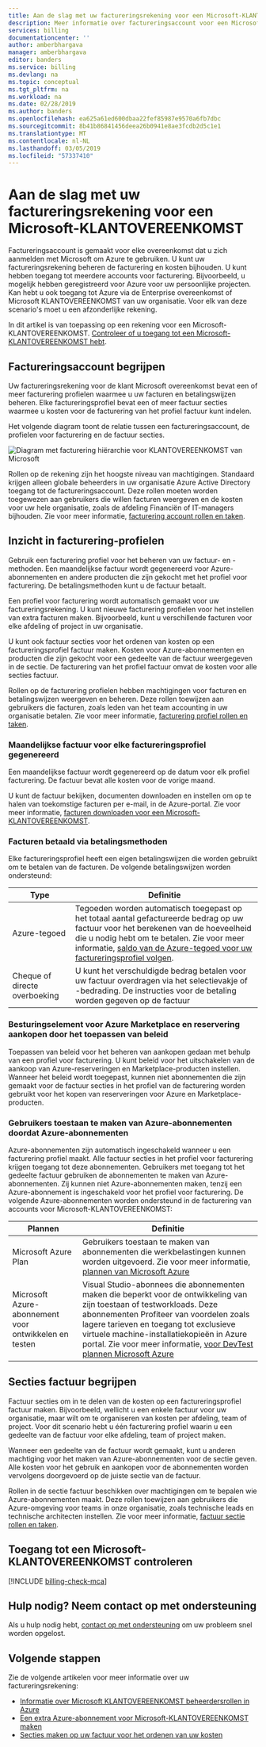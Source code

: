 ```yaml
---
title: Aan de slag met uw factureringsrekening voor een Microsoft-KLANTOVEREENKOMST - Azure | Microsoft Docs
description: Meer informatie over factureringsaccount voor een Microsoft-KLANTOVEREENKOMST
services: billing
documentationcenter: ''
author: amberbhargava
manager: amberbhargava
editor: banders
ms.service: billing
ms.devlang: na
ms.topic: conceptual
ms.tgt_pltfrm: na
ms.workload: na
ms.date: 02/28/2019
ms.author: banders
ms.openlocfilehash: ea625a61ed600dbaa22fef85987e9570a6fb7dbc
ms.sourcegitcommit: 8b41b86841456deea26b0941e8ae3fcdb2d5c1e1
ms.translationtype: MT
ms.contentlocale: nl-NL
ms.lasthandoff: 03/05/2019
ms.locfileid: "57337410"
---
```

# <a name="get-started-with-your-billing-account-for-a-microsoft-customer-agreement"></a>Aan de slag met uw factureringsrekening voor een Microsoft-KLANTOVEREENKOMST

Factureringsaccount is gemaakt voor elke overeenkomst dat u zich aanmelden met Microsoft om Azure te gebruiken. U kunt uw factureringsrekening beheren de facturering en kosten bijhouden. U kunt hebben toegang tot meerdere accounts voor facturering. Bijvoorbeeld, u mogelijk hebben geregistreerd voor Azure voor uw persoonlijke projecten. Kan hebt u ook toegang tot Azure via de Enterprise overeenkomst of Microsoft KLANTOVEREENKOMST van uw organisatie. Voor elk van deze scenario's moet u een afzonderlijke rekening.

In dit artikel is van toepassing op een rekening voor een Microsoft-KLANTOVEREENKOMST. [Controleer of u toegang tot een Microsoft-KLANTOVEREENKOMST hebt](#check-access-to-a-microsoft-customer-agreement).

## <a name="understand-billing-account"></a>Factureringsaccount begrijpen

Uw factureringsrekening voor de klant Microsoft overeenkomst bevat een of meer facturering profielen waarmee u uw facturen en betalingswijzen beheren. Elke factureringsprofiel bevat een of meer factuur secties waarmee u kosten voor de facturering van het profiel factuur kunt indelen.

Het volgende diagram toont de relatie tussen een factureringsaccount, de profielen voor facturering en de factuur secties.

![Diagram met facturering hiërarchie voor KLANTOVEREENKOMST van Microsoft](./media/billing-mca-overview/mca-billing-hierarchy.png)

Rollen op de rekening zijn het hoogste niveau van machtigingen. Standaard krijgen alleen globale beheerders in uw organisatie Azure Active Directory toegang tot de factureringsaccount. Deze rollen moeten worden toegewezen aan gebruikers die willen facturen weergeven en de kosten voor uw hele organisatie, zoals de afdeling Financiën of IT-managers bijhouden. Zie voor meer informatie, [facturering account rollen en taken](billing-understand-mca-roles.md#billing-account-roles-and-tasks).

## <a name="understand-billing-profiles"></a>Inzicht in facturering-profielen

Gebruik een facturering profiel voor het beheren van uw factuur- en -methoden. Een maandelijkse factuur wordt gegenereerd voor Azure-abonnementen en andere producten die zijn gekocht met het profiel voor facturering. De betalingsmethoden kunt u de factuur betaalt.

Een profiel voor facturering wordt automatisch gemaakt voor uw factureringsrekening. U kunt nieuwe facturering profielen voor het instellen van extra facturen maken. Bijvoorbeeld, kunt u verschillende facturen voor elke afdeling of project in uw organisatie.

U kunt ook factuur secties voor het ordenen van kosten op een factureringsprofiel factuur maken. Kosten voor Azure-abonnementen en producten die zijn gekocht voor een gedeelte van de factuur weergegeven in de sectie. De facturering van het profiel factuur omvat de kosten voor alle secties factuur.

Rollen op de facturering profielen hebben machtigingen voor facturen en betalingswijzen weergeven en beheren. Deze rollen toewijzen aan gebruikers die facturen, zoals leden van het team accounting in uw organisatie betalen. Zie voor meer informatie, [facturering profiel rollen en taken](billing-understand-mca-roles.md#billing-profile-roles-and-tasks).

### <a name="monthly-invoice-generated-for-each-billing-profile"></a>Maandelijkse factuur voor elke factureringsprofiel gegenereerd

Een maandelijkse factuur wordt gegenereerd op de datum voor elk profiel facturering. De factuur bevat alle kosten voor de vorige maand.

U kunt de factuur bekijken, documenten downloaden en instellen om op te halen van toekomstige facturen per e-mail, in de Azure-portal. Zie voor meer informatie, [facturen downloaden voor een Microsoft-KLANTOVEREENKOMST](billing-download-azure-invoice-daily-usage-date.md#download-invoices-for-a-microsoft-customer-agreement).

### <a name="invoices-paid-through-payment-methods"></a>Facturen betaald via betalingsmethoden

Elke factureringsprofiel heeft een eigen betalingswijzen die worden gebruikt om te betalen van de facturen. De volgende betalingswijzen worden ondersteund:

| Type             | Definitie  |
|------------------|-------------|
|Azure-tegoed    |  Tegoeden worden automatisch toegepast op het totaal aantal gefactureerde bedrag op uw factuur voor het berekenen van de hoeveelheid die u nodig hebt om te betalen. Zie voor meer informatie, [saldo van de Azure-tegoed voor uw factureringsprofiel volgen](billing-mca-check-azure-credits-balance.md). |
|Cheque of directe overboeking | U kunt het verschuldigde bedrag betalen voor uw factuur overdragen via het selectievakje of -bedrading. De instructies voor de betaling worden gegeven op de factuur |

### <a name="control-azure-marketplace-and-reservation-purchases-by-applying-policies"></a>Besturingselement voor Azure Marketplace en reservering aankopen door het toepassen van beleid

Toepassen van beleid voor het beheren van aankopen gedaan met behulp van een profiel voor facturering. U kunt beleid voor het uitschakelen van de aankoop van Azure-reserveringen en Marketplace-producten instellen. Wanneer het beleid wordt toegepast, kunnen niet abonnementen die zijn gemaakt voor de factuur secties in het profiel van de facturering worden gebruikt voor het kopen van reserveringen voor Azure en Marketplace-producten.

### <a name="allow-users-to-create-azure-subscriptions-by-enabling-azure-plans"></a>Gebruikers toestaan te maken van Azure-abonnementen doordat Azure-abonnementen

Azure-abonnementen zijn automatisch ingeschakeld wanneer u een facturering profiel maakt. Alle factuur secties in het profiel voor facturering krijgen toegang tot deze abonnementen. Gebruikers met toegang tot het gedeelte factuur gebruiken de abonnementen te maken van Azure-abonnementen. Zij kunnen niet Azure-abonnementen maken, tenzij een Azure-abonnement is ingeschakeld voor het profiel voor facturering. De volgende Azure-abonnementen worden ondersteund in de facturering van accounts voor Microsoft-KLANTOVEREENKOMST:

| Plannen             | Definitie  |
|------------------|-------------|
|Microsoft Azure Plan   | Gebruikers toestaan te maken van abonnementen die werkbelastingen kunnen worden uitgevoerd. Zie voor meer informatie, [plannen van Microsoft Azure](https://azure.microsoft.com/offers/ms-azr-0017g/) |
|Microsoft Azure-abonnement voor ontwikkelen en testen | Visual Studio-abonnees die abonnementen maken die beperkt voor de ontwikkeling van zijn toestaan of testworkloads. Deze abonnementen Profiteer van voordelen zoals lagere tarieven en toegang tot exclusieve virtuele machine-installatiekopieën in Azure portal. Zie voor meer informatie, [voor DevTest plannen Microsoft Azure](https://azure.microsoft.com/offers/ms-azr-0148g/)|

## <a name="understand-invoice-sections"></a>Secties factuur begrijpen

Factuur secties om in te delen van de kosten op een factureringsprofiel factuur maken. Bijvoorbeeld, wellicht u een enkele factuur voor uw organisatie, maar wilt om te organiseren van kosten per afdeling, team of project. Voor dit scenario hebt u één facturering profiel waarin u een gedeelte van de factuur voor elke afdeling, team of project maken.

Wanneer een gedeelte van de factuur wordt gemaakt, kunt u anderen machtiging voor het maken van Azure-abonnementen voor de sectie geven. Alle kosten voor het gebruik en aankopen voor de abonnementen worden vervolgens doorgevoerd op de juiste sectie van de factuur.

Rollen in de sectie factuur beschikken over machtigingen om te bepalen wie Azure-abonnementen maakt. Deze rollen toewijzen aan gebruikers die Azure-omgeving voor teams in onze organisatie, zoals technische leads en technische architecten instellen. Zie voor meer informatie, [factuur sectie rollen en taken](billing-understand-mca-roles.md#invoice-section-roles-and-tasks).

## <a name="check-access-to-a-microsoft-customer-agreement"></a>Toegang tot een Microsoft-KLANTOVEREENKOMST controleren
[!INCLUDE [billing-check-mca](../../includes/billing-check-mca.md)]

## <a name="need-help-contact-support"></a>Hulp nodig? Neem contact op met ondersteuning

Als u hulp nodig hebt, [contact op met ondersteuning](https://portal.azure.com/?#blade/Microsoft_Azure_Support/HelpAndSupportBlade) om uw probleem snel worden opgelost.

## <a name="next-steps"></a>Volgende stappen

Zie de volgende artikelen voor meer informatie over uw factureringsrekening:

- [Informatie over Microsoft KLANTOVEREENKOMST beheerdersrollen in Azure](billing-understand-mca-roles.md)
- [Een extra Azure-abonnement voor Microsoft-KLANTOVEREENKOMST maken](billing-mca-create-subscription.md)
- [Secties maken op uw factuur voor het ordenen van uw kosten](billing-mca-section-invoice.md)
